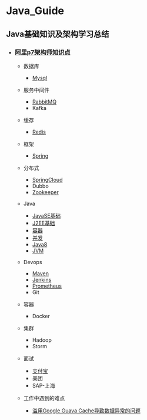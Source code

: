 # Java_Guide

## Java基础知识及架构学习总结

- ### [阿里p7架构师知识点](https://www.processon.com/view/link/5f5454c4e401fd60bde200ac)

  - 数据库

    - [Mysql](./DB/Mysql/Mysql.md)
  - 服务中间件
      - [RabbitMQ](./MQ/RabbitMQ/RabbitMQ.md)
      - Kafka
  - 缓存
      - [Redis](./Redis/Redis.md)
  - 框架
      - [Spring](./Spring/Spring.md)
  - 分布式
      - [SpringCloud](./SpringCloud/SpringCloud.md)
      - Dubbo
      - [Zookeeper](./Zookeeper/Zookeeper.md)
  - Java
    - [JavaSE基础](./Java/Basic/JavaSE_Basic.md)
    - [J2EE基础](./Java/Basic/JavaEE_Basic.md)
    - [容器](./Java/Container/Java_Container.md)
    - [并发](./Java/Concurrency/concurrency.md)
    - [Java8](./Java/Java8/Java8.md)
    - [JVM](./Java/JVM/JVM.md)
  - Devops

    - [Maven](./Devops/Maven/Maven.md)
    - [Jenkins](./Devops/Jenkins/Jenkins.md)
    - [Prometheus](./Devops/Prometheus/Prometheus.md)
    - Git
  - 容器
    - Docker
  - 集群
    - Hadoop
    - Storm
  - 面试
      - [支付宝](./Interview/zhifubao/zhifubao.md)
      - 美团
      - SAP-上海
  - 工作中遇到的难点
      - [滥用Google Guava Cache导致数据异常的问题](./Working/Google_Guava.md)
